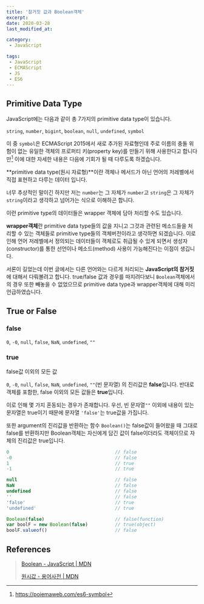 ```yaml
---
title: '참거짓 값과 Boolean객체'
excerpt:
date: 2020-03-28
last_modified_at:

category:
 - JavaScript

tags:
 - JavaScript
 - ECMAScript
 - JS
 - ES6
---
```



## Primitive Data Type
JavaScript에는 다음과 같이 총 7가지의 primitive data type이 있습니다.

`string`, `number`, `bigint`, `boolean`, `null`, `undefined`, `symbol`

이 중 `symbol`은 ECMAScript 2015에서 새로 추가된 자료형인데 주로 이름의 충돌 위험이 없는 유일한 객체의 프로퍼티 키(property key)를 만들기 위해 사용한다고 합니다만[^1] 이에 대한 자세한 내용은 다음에 기회가 될 때 다루도록 하겠습니다.

**primitive data type(원시 자료형)**이란 객체나 메서드가 아닌 언어의 저레벨에서 직접 표현하고 다루는 데이터 입니다.

너무 추상적인 말이긴 하지만 저는 `number`는 그 자체가 `number`고 `string`은 그 자체가 `string`이라고 생각하고 넘어가는 식으로 이해하곤 합니다.

이런 primitive type의 데이터들은 wrapper 객체에 담아 처리할 수도 있습니다.

**wrapper객체**란 primitive data type들의 값을 지니고 그것과 관련된 메소드들을 처리할 수 있는 객체들로 primitive type들의 객체버전이라고 생각하면 되겠습니다. 이로 인해 언어 저레벨에서 정의되는 데이터들이 객체로도 취급될 수 있게 되면서 생성자(constructor)를 통한 선언이나 메소드(method) 사용이 가능해진다는 이점이 생깁니다.

서론이 길었는데 이번 글에서는 다른 언어와는 다르게 처리되는 **JavaScript의 참거짓**에 대해서 다뤄볼려고 합니다. true/false 값과 경우를 따지려다보니 `Boolean`객체에서의 경우 또한 빼놓을 수 없었으므로 primitive data type과 wrapper객체에 대해 미리 언급하였습니다.    


## True or False
### false
`0`, `-0`, `null`, `false`, `NaN`, `undefined`, `""`

### true
false값 이외의 모든 값


`0`, `-0`, `null`, `false`, `NaN`, `undefined`, `""`(빈 문자열) 의 진리값은 **false**입니다. 반대로 객체를 포함한, false 이외의 모든 값들은 **true**입니다.

이로 인해 몇 가지 혼동되는 경우가 존재합니다. 우선, 빈 문자열`""` 이외에 내용이 있는 문자열은 true이기 때문에 문자열 `'false'`는 true값을 가집니다. 

또한 argument의 진리값을 반환하는 함수 `Boolean()`는 false값이 들어왔을 때 그대로 false를 반환하지만 Boolean객체는 자신에게 담긴 값이 false이더라도 객체이므로 자체의 진리값은 true입니다.

```javascript
0                                       // false
-0                                      // false
1                                       // true
-1                                      // true

null                                    // false
NaN                                     // false
undefined                               // false
''                                      // false
'false'                                 // true
'undefined'                             // true

Boolean(false)                          // false(function)
var boolF = new Boolean(false)          // true(object)
boolF.valueof()                         // false
```


## References
> [Boolean \- JavaScript \| MDN](https://developer.mozilla.org/ko/docs/Web/JavaScript/Reference/Global_Objects/Boolean)
>
> [원시값 \- 용어사전 \| MDN](https://developer.mozilla.org/ko/docs/Glossary/Primitive)
>
[^1]:https://poiemaweb.com/es6-symbol